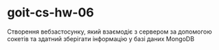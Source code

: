 # goit-cs-hw-06
Cтворення вебзастосунку, який взаємодіє з сервером за допомогою сокетів та здатний зберігати інформацію у базі даних MongoDB
